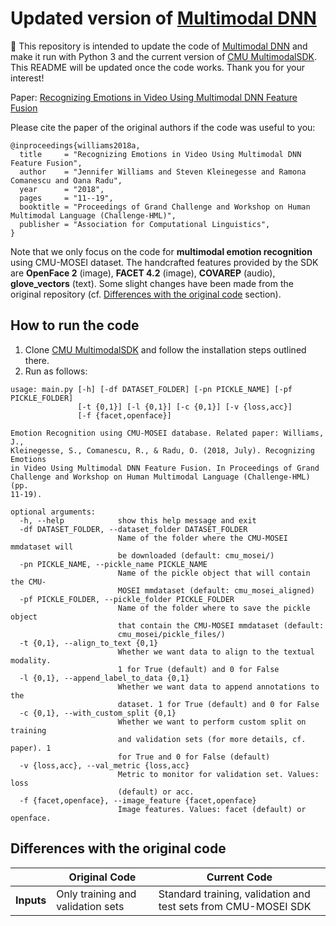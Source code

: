 # Updated version of [Multimodal DNN](https://github.com/rhoposit/MultimodalDNN)

:dart: This repository is intended to update the code of [Multimodal DNN](https://github.com/rhoposit/MultimodalDNN) and make 
it run with Python 3 and the current version of [CMU MultimodalSDK](https://github.com/A2Zadeh/CMU-MultimodalSDK). 
This README will be updated once the code works. Thank you for your interest!

Paper: [Recognizing Emotions in Video Using Multimodal DNN Feature Fusion](http://www.aclweb.org/anthology/W18-3302)

Please cite the paper of the original authors if the code was useful to you:
```
@inproceedings{williams2018a,
  title     = "Recognizing Emotions in Video Using Multimodal DNN Feature Fusion",
  author    = "Jennifer Williams and Steven Kleinegesse and Ramona Comanescu and Oana Radu",
  year      = "2018",
  pages     = "11--19",
  booktitle = "Proceedings of Grand Challenge and Workshop on Human Multimodal Language (Challenge-HML)",
  publisher = "Association for Computational Linguistics",
}
```

Note that we only focus on the code for **multimodal emotion recognition** using CMU-MOSEI dataset. The handcrafted 
features provided by the SDK are **OpenFace 2** (image), **FACET 4.2** (image), **COVAREP** (audio), 
**glove_vectors** (text). Some slight changes have been made from the original repository 
(cf. [Differences with the original code](#Differences-with-the-original-code) section).

## How to run the code
1. Clone [CMU MultimodalSDK](https://github.com/A2Zadeh/CMU-MultimodalSDK) and follow the installation steps outlined there.
2. Run as follows:

```commandline
usage: main.py [-h] [-df DATASET_FOLDER] [-pn PICKLE_NAME] [-pf PICKLE_FOLDER]
               [-t {0,1}] [-l {0,1}] [-c {0,1}] [-v {loss,acc}]
               [-f {facet,openface}]

Emotion Recognition using CMU-MOSEI database. Related paper: Williams, J.,
Kleinegesse, S., Comanescu, R., & Radu, O. (2018, July). Recognizing Emotions
in Video Using Multimodal DNN Feature Fusion. In Proceedings of Grand
Challenge and Workshop on Human Multimodal Language (Challenge-HML) (pp.
11-19).

optional arguments:
  -h, --help            show this help message and exit
  -df DATASET_FOLDER, --dataset_folder DATASET_FOLDER
                        Name of the folder where the CMU-MOSEI mmdataset will
                        be downloaded (default: cmu_mosei/)
  -pn PICKLE_NAME, --pickle_name PICKLE_NAME
                        Name of the pickle object that will contain the CMU-
                        MOSEI mmdataset (default: cmu_mosei_aligned)
  -pf PICKLE_FOLDER, --pickle_folder PICKLE_FOLDER
                        Name of the folder where to save the pickle object
                        that contain the CMU-MOSEI mmdataset (default:
                        cmu_mosei/pickle_files/)
  -t {0,1}, --align_to_text {0,1}
                        Whether we want data to align to the textual modality.
                        1 for True (default) and 0 for False
  -l {0,1}, --append_label_to_data {0,1}
                        Whether we want data to append annotations to the
                        dataset. 1 for True (default) and 0 for False
  -c {0,1}, --with_custom_split {0,1}
                        Whether we want to perform custom split on training
                        and validation sets (for more details, cf. paper). 1
                        for True and 0 for False (default)
  -v {loss,acc}, --val_metric {loss,acc}
                        Metric to monitor for validation set. Values: loss
                        (default) or acc.
  -f {facet,openface}, --image_feature {facet,openface}
                        Image features. Values: facet (default) or openface.
```


## Differences with the original code


|            | Original Code                     | Current Code                                                   |
|------------|-----------------------------------|----------------------------------------------------------------|
| **Inputs** | Only training and validation sets | Standard training, validation and test sets from CMU-MOSEI SDK |


